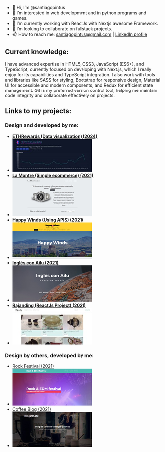 - 👋 Hi, I’m @santiagopintus
- 👀 I’m interested in web development and in python programs and games.
- 🌱 I’m currently working with ReactJs with Nextjs awesome Framework.
- 💞️ I’m looking to collaborate on fullstack projects.
- 📫 How to reach me: [santiagopintus@gmail.com](mailto:santiagopintus@gmail.com) | [LinkedIn profile](https://www.linkedin.com/in/santiagopintus/)

## Current knowledge:

I have advanced expertise in HTML5, CSS3, JavaScript (ES6+), and TypeScript, currently focused on developing with Next.js, which I really enjoy for its capabilities and TypeScript integration. I also work with tools and libraries like SASS for styling, Bootstrap for responsive design, Material UI for accessible and modern components, and Redux for efficient state management. Git is my preferred version control tool, helping me maintain code integrity and collaborate effectively on projects.

## Links to my projects:

### Design and developed by me:

- [**ETHRewards (Data visualization) (2024)**](https://ethrewards-pintus.vercel.app/)
- ![ETHRewards thumbnail](images/ethrewards.jpg)
- [**La Montre (Simple ecommerce) (2021)**](https://santiagopintus.github.io/laMontre)
- ![La montre thumbnail](images/LaMontre.jpg)
- [**Happy Winds (Using APIS) (2021)**](https://santiagopintus.github.io/wdd230/lesson11/HappyWinds/index.html)
- ![HappyWinds thumbnail](images/happyWinds.jpg)
- [**Inglés con Ailu (2021)**](https://santiagopintus.github.io/inglesConAilu-Pintus)
- ![Inglés Con Ailu thumbnail](images/InglesConAilu.jpg)
- [**Rajanding (ReactJs Project) (2021)**](https://github.com/santiagopintus/nosVamos-pintus)
- ![Rajanding thumbnail](images/rajanding.jpg)

### Design by others, developed by me:

- [Rock Festival (2021)](https://santiagopintus.github.io/rockfestival/)
- ![Rock Festival thumbnail](images/RockEDMFestival.jpg)
- [Coffee Blog (2021)](https://santiagopintus.github.io/blogdecafe)
- ![Blog de Café thumbnail](images/BlogDeCafé.jpg)
